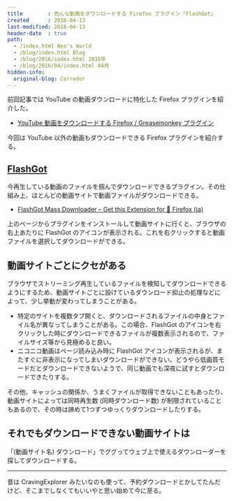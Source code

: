 ```yaml
---
title        : 色んな動画をダウンロードする Firefox プラグイン「FlashGot」
created      : 2016-04-13
last-modified: 2016-04-13
header-date  : true
path:
  - /index.html Neo's World
  - /blog/index.html Blog
  - /blog/2016/index.html 2016年
  - /blog/2016/04/index.html 04月
hidden-info:
  original-blog: Corredor
---
```


前回記事では YouTube の動画ダウンロードに特化した Firefox プラグインを紹介した。

- [YouTube 動画をダウンロードする Firefox / Greasemonkey プラグイン](12-01.html)

今回は YouTube 以外の動画もダウンロードできる Firefox プラグインを紹介する。

## [FlashGot](https://addons.mozilla.org/ja/firefox/addon/flashgot/)

今再生している動画のファイルを掴んでダウンロードできるプラグイン。その仕組み上、ほとんどの動画サイトで動画ファイルがダウンロードできる。

- [FlashGot Mass Downloader – Get this Extension for 🦊 Firefox (ja)](https://addons.mozilla.org/ja/firefox/addon/flashgot/)

上のページからプラグインをインストールして動画サイトに行くと、ブラウザの右上あたりに FlashGot のアイコンが表示される。これを右クリックすると動画ファイルを選択してダウンロードができる。

## 動画サイトごとにクセがある

ブラウザでストリーミング再生しているファイルを検知してダウンロードできるようにするため、動画サイトごとに設けているダウンロード抑止の処理などによって、少し挙動が変わってしまうことがある。

- 特定のサイトを複数タブ開くと、ダウンロードされるファイルの中身とファイル名が異なってしまうことがある。この場合、FlashGot のアイコンを右クリックした時にダウンロードできるファイルが複数表示されるので、ファイルサイズ等から見極めると良い。
- ニコニコ動画はページ読み込み時に FlashGot アイコンが表示されるが、またすぐに非表示になってしまいダウンロードができない。どうやら低画質モードだとダウンロードできないようで、同じ動画でも深夜に試すとダウンロードできたりする。

その他、キャッシュの関係か、うまくファイルが取得できないこともあったり、動画サイトによっては同時再生数 (同時ダウンロード数) が制限されていることもあるので、その時は諦めて1つずつゆっくりダウンロードしたりする。

## それでもダウンロードできない動画サイトは

「(動画サイト名) ダウンロード」でググってウェブ上で使えるダウンローダーを探してダウンロードする。

-----

昔は CravingExplorer みたいなのも使って、予約ダウンロードとかしてたんだけど、そこまでしなくてもいいやと思い始めて今に至る。
